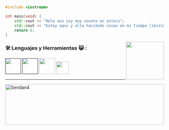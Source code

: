 ```cpp
#include <iostream>

int main(void) {
    std::cout << "Hola aun soy muy novato en esto\n";
    std::cout << "Estoy aqui y alla haciendo cosas en mi tiempo libre\n";
    return 0;
}
```

<!-- Riolu -->
<a href= "https://raw.githubusercontent.com/448L/448L/main/Kapi%20bruh.avif">
  <img src = "ac148350-6bb2-4595-9ff6-f5b127a539d9.gif" width = "120" height = "auto" align = "right"/>
</a>

<!--Grupo de Lenguajes y herramientas-->
### 🛠️ Lenguajes y Herramientas 😺 :
<div align = "left">
  <a href = ""><img src = "html5.avif" width = "50" height = "auto"></a>
  <a href = ""><img src = "css3.avif" width = "50" height = "auto"></a>
  <a href = "https://github.com/Sendan4/448L/blob/main/alp.webm?raw=true"><img src = "c++.avif" width = "50" height = "auto"></a>
  <!-- <a href = "https://spins.fedoraproject.org/kde/"><img src="tux.avif" alt="linux" width="45" height="auto"/></a> -->
  <a href = "https://github.com/neovim/neovim"><img src = "nvim.avif" width = "40" height = "auto"></a>
</div>
<hr>

<a href = "https://raw.githubusercontent.com/Sendan4/Sendan4/main/Kapi%20bruh.avif">
<p><img src="https://readme-stats.delivery-klad.vercel.app/api/top-langs?username=Sendan4&show_icons=true&theme=dark&hide_border=true&locale=es&layout=compact" alt="Sendan4" width="100%" height = "130"/></p>
</a>

<!-- No se vale ver los enlaces en el repositorio, arruinaras la sorpresa -->
